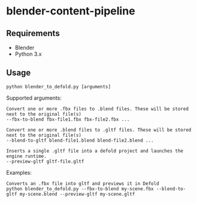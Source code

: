 # blender-content-pipeline

## Requirements

* Blender
* Python 3.x

## Usage

```
python blender_to_defold.py [arguments]
```

Supported arguments:

```
Convert one or more .fbx files to .blend files. These will be stored next to the original file(s)
--fbx-to-blend fbx-file1.fbx fbx-file2.fbx ...

Convert one or more .blend files to .gltf files. These will be stored next to the original file(s)
--blend-to-gltf blend-file1.blend blend-file2.blend ...

Inserts a single .gltf file into a defold project and launches the engine runtime.
--preview-gltf gltf-file.gltf
```

Examples:
```
Converts an .fbx file into gltf and previews it in Defold
python blender_to_defold.py --fbx-to-blend my-scene.fbx --blend-to-gltf my-scene.blend --preview-gltf my-scene.gltf
```